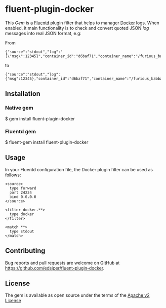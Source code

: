 # fluent-plugin-docker

This _Gem_ is a [Fluentd](http://fluentd.org) plugin filter that helps to manager [Docker](http://www.docker.com) logs. When enabled, it main functionality is to check and convert quoted JSON _log_ messages into real JSON format, e.g:

From

```
{"source":"stdout","log":"{\"msg\":12345}","container_id":"d6baf71","container_name":"/furious_babbage"}
```

to

```
{"source":"stdout","log":{"msg":12345},"container_id":"d6baf71","container_name":"/furious_babbage"}
```

## Installation

### Native gem

$ gem install fluent-plugin-docker

### Fluentd gem

$ fluent-gem install fluent-plugin-docker

## Usage

In your Fluentd configuration file, the Docker plugin filter can be used as follows:

```
<source>
  type forward
  port 24224
  bind 0.0.0.0
</source>

<filter docker.**>
  type docker
</filter>

<match **>
  type stdout
</match>
```

## Contributing

Bug reports and pull requests are welcome on GitHub at https://github.com/edsiper/fluent-plugin-docker.

## License

The gem is available as open source under the terms of the [Apache v2 License](http://www.apache.org/licenses/LICENSE-2.0)
